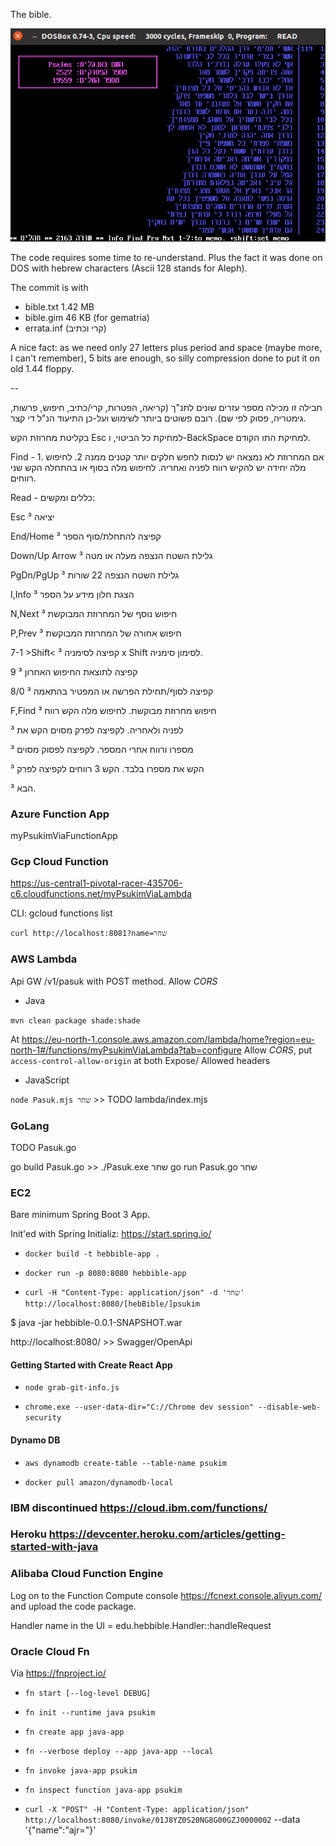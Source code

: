 The bible. 

![](read-psalm-119.png)

The code requires some time to re-understand. Plus the fact it was done on DOS with hebrew characters (Ascii 128 stands for Aleph).

The commit is with

- bible.txt 1.42 MB
- bible.gim 46 KB (for gematria)
- errata.inf (קרי וכתיב)

A nice fact: as we need only 27 letters plus period and space (maybe more, I can't remember), 5 bits are enough, so silly compression done to put it on old 1.44 floppy.

--


חבילה זו מכילה מספר עזרים שונים לתנ"ך (קריאה, הפטרות, קרי/כתיב, חיפוש, פרשות, גימטריה, פסוק לפי שם). רובם פשוטים ביותר לשימוש
ועל-כן התיעוד הנ"ל די קצר.

בקליטת מחרוזת הקש Esc למחיקת כל הביטוי, ו-BackSpace למחיקת
התו הקודם.

Find - 1. אם המחרוזת לא נמצאה יש לנסות לחפש חלקים יותר קטנים
ממנה 2. לחיפוש מלה יחידה יש להקיש רווח לפניה ואחריה. לחיפוש
מלה בסוף או בהתחלה הקש שני רווחים.

Read - כללים ומקשים:
 
Esc ³ יציאה

End/Home ³ קפיצה להתחלת/סוף הספר

Down/Up Arrow ³ גלילת השטח הנצפה מעלה או מטה

PgDn/PgUp ³ גלילת השטח הנצפה 22 שורות

I,Info ³ הצגת חלון מידע על הספר

N,Next ³ חיפוש נוסף של המחרוזת המבוקשת

P,Prev ³ חיפוש אחורה של המחרוזת המבוקשת

7-1 >Shift< ³ קפיצה לסימניה x Shift לסימון סימניה.

9 ³ קפיצה לתוצאת החיפוש האחרון

8/0 ³ קפיצה לסוף/תחילת הפרשה או המפטיר בהתאמה

F,Find ³ חיפוש מחרוזת מבוקשת. לחיפוש מלה הקש רווח

³ לפניה ולאחריה. לקפיצה לפרק מסוים הקש את

³ מספרו ורווח אחרי המספר. לקפיצה לפסוק מסוים

³ הקש את מספרו בלבד. הקש 3 רווחים לקפיצה לפרק

³ הבא.

### Azure Function App

myPsukimViaFunctionApp

### Gcp Cloud Function

https://us-central1-pivotal-racer-435706-c6.cloudfunctions.net/myPsukimViaLambda

CLI: gcloud functions list

`curl http://localhost:8081?name=שחר`

### AWS Lambda

Api GW /v1/pasuk with POST method.
Allow _CORS_

- Java

`mvn clean package shade:shade`

At https://eu-north-1.console.aws.amazon.com/lambda/home?region=eu-north-1#/functions/myPsukimViaLambda?tab=configure
Allow _CORS_, put `access-control-allow-origin` at both Expose/ Allowed headers

- JavaScript

`node Pasuk.mjs שחר` >> TODO lambda/index.mjs

### GoLang

TODO Pasuk.go

go build Pasuk.go >> ./Pasuk.exe שחר
go run Pasuk.go שחר

### EC2

Bare minimum Spring Boot 3 App.

Init'ed with Spring Initializ: https://start.spring.io/

- `docker build -t hebbible-app .`
- `docker run -p 8080:8080 hebbible-app`

- `curl -H "Content-Type: application/json" -d 'שחר' http://localhost:8080/[hebBible/]psukim`

$ java -jar hebbible-0.0.1-SNAPSHOT.war

http://localhost:8080/ >> Swagger/OpenApi

#### Getting Started with Create React App

- `node grab-git-info.js`

- `chrome.exe --user-data-dir="C://Chrome dev session" --disable-web-security`


#### Dynamo DB

- `aws dynamodb create-table --table-name psukim`

- `docker pull amazon/dynamodb-local`


### IBM discontinued https://cloud.ibm.com/functions/

### Heroku https://devcenter.heroku.com/articles/getting-started-with-java

### Alibaba Cloud Function Engine

Log on to the Function Compute console https://fcnext.console.aliyun.com/ and upload the code package.

Handler name in the UI = edu.hebbible.Handler::handleRequest

### Oracle Cloud Fn

Via https://fnproject.io/

- `fn start [--log-level DEBUG]`
- `fn init --runtime java psukim`
- `fn create app java-app`


- `fn --verbose deploy --app java-app --local`


- `fn invoke java-app psukim`


- `fn inspect function java-app psukim`
- `curl -X "POST" -H "Content-Type: application/json" http://localhost:8080/invoke/01J8YZ0S20NG8G00GZJ0000002` --data '{"name":"ajr="}'

